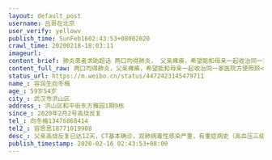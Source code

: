 ```yaml
---
layout: default_post
username: 吕哥在北京
user_verify: yellowv
publish_time: SunFeb1602:43:53+08002020
crawl_time: 20200218-18:03:11
imageurl: 
content_brief: 肺炎患者求助超话 两口均得肺炎， 父亲瘫痪，希望能和母亲一起收治同一家医院方便照顾【姓名】容润生 向冬梅【年龄】59岁 54岁【所在城市】武汉市洪山区【所在小区、社区】洪山区和平街东方雅园1期9栋【患病时间】2020年2月2号高烧反复【联系方式】向冬梅13476868414【其他紧急联系人】容思 ...全文
content_full_raw: 两口均得肺炎，父亲瘫痪，希望能和母亲一起收治同一家医院方便照顾<br/>【姓名】容润生向冬梅<br/>【年龄】59岁54岁<br/>【所在城市】武汉市洪山区<br/>【所在小区、社区】洪山区和平街东方雅园1期9栋<br/>【患病时间】2020年2月2号高烧反复<br/>【联系方式】向冬梅13476868414<br/>【其他紧急联系人】容思思18771019908<br/>【病情描述】父亲高烧反复已达12天，CT基本确诊，双肺病毒性感染严重，有重症病史（高血压三级，脑干梗塞)，中风瘫痪在床，病情危重，医生建议马上住院治疗。<br/>母亲向冬梅CT基本确诊，双肺病毒性感染，双下肺纤维化，核酸检测排队中。<br/>【目前情况】爸爸发烧，呼吸困难，无法进食，全身乏力，瘫痪在床，无法再拖延。妈妈干咳，乏力。<br/>确诊后，所有上报方式都试了，本来12日收到区指挥部可以送爸爸住院，但得知不能自理后到现在还没有消息，仍然未收治。<br/>【诉求】父亲瘫痪，希望能和母亲一起收治在同一家医院方便照顾。请大家帮忙扩散本条求助信息，期望能尽快安排定点医疗机构援助收治，万分感激！！！<adata-url="http://t.cn/ELT0hke"href="http://weibo.com/p/1001018008611000000000000"data-hide=""><spanclass='url-icon'><imgstyle='width:1rem;height:1rem'src='https://h5.sinaimg.cn/upload/2015/09/25/3/timeline_card_small_location_default.png'></span><spanclass="surl-text">北京</span></a>
status_url: https://m.weibo.cn/status/4472423145479711
name_: 容润生向冬梅
age_: 59岁54岁
city_: 武汉市洪山区
address_: 洪山区和平街东方雅园1期9栋
since_: 2020年2月2号高烧反复
tel_: 向冬梅13476868414
tel2_: 容思思18771019908
desc_: 父亲高烧反复已达12天，CT基本确诊，双肺病毒性感染严重，有重症病史（高血压三级，脑干梗塞)，中风瘫痪在床，病情危重，医生建议马上住院治疗。母亲向冬梅CT基本确诊，双肺病毒性感染，双下肺纤维化，核酸检测排队中。
publish_timestamp: 2020-02-16 02:43:53+08:00
---
```

